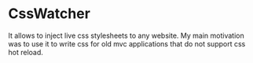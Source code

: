 # CssWatcher
It allows to inject live css stylesheets to any website. My main motivation was to use it to write css for old mvc applications that do not support css hot reload.
